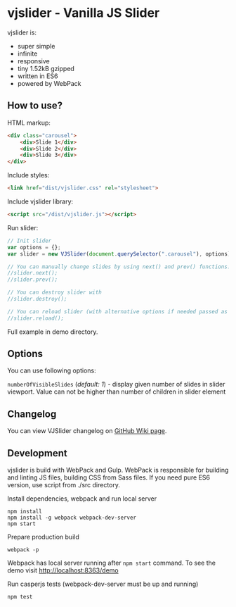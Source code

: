 vjslider - Vanilla JS Slider
============================
vjslider is:
 - super simple
 - infinite
 - responsive
 - tiny 1.52kB gzipped
 - written in ES6
 - powered by WebPack

How to use?
-----------
HTML markup: 
```html
<div class="carousel">
    <div>Slide 1</div>
    <div>Slide 2</div>
    <div>Slide 3</div>
</div>
```

Include styles:
```html
<link href="dist/vjslider.css" rel="stylesheet">
```

Include vjslider library:
```html
<script src="/dist/vjslider.js"></script>
```

Run slider:
```js
// Init slider
var options = {};
var slider = new VJSlider(document.querySelector(".carousel"), options);

// You can manually change slides by using next() and prev() functions:
//slider.next();
//slider.prev();

// You can destroy slider with
//slider.destroy();

// You can reload slider (with alternative options if needed passed as argument to reload method)
//slider.reload();
```

Full example in demo directory. 

Options
-------

You can use following options:

`numberOfVisibleSlides` (_default: 1_) - display given number of slides in slider viewport. Value can not be higher than number of children in slider element

Changelog
---------

You can view VJSlider changelog on [GitHub Wiki page](https://github.com/blacksaildivision/vjslider/wiki/Changelog). 

Development
-----------
vjslider is build with WebPack and Gulp. 
WebPack is responsible for building and linting JS files, building CSS from Sass files. If you need pure ES6 version, use script from ./src directory.

Install dependencies, webpack and run local server
```
npm install
npm install -g webpack webpack-dev-server
npm start
```

Prepare production build
```
webpack -p
```

Webpack has local server running after `npm start` command. To see the demo visit [http://localhost:8363/demo](http://localhost:8363/demo)


Run casperjs tests (webpack-dev-server must be up and running)
```
npm test
```
